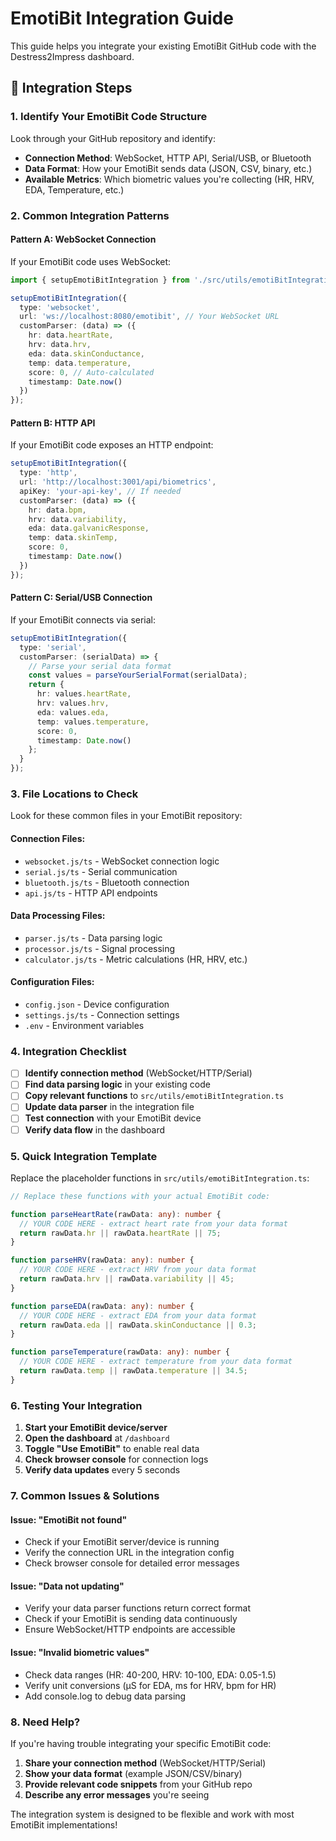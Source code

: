 # EmotiBit Integration Guide

This guide helps you integrate your existing EmotiBit GitHub code with the Destress2Impress dashboard.

## 🔧 Integration Steps

### 1. Identify Your EmotiBit Code Structure

Look through your GitHub repository and identify:

- **Connection Method**: WebSocket, HTTP API, Serial/USB, or Bluetooth
- **Data Format**: How your EmotiBit sends data (JSON, CSV, binary, etc.)
- **Available Metrics**: Which biometric values you're collecting (HR, HRV, EDA, Temperature, etc.)

### 2. Common Integration Patterns

#### Pattern A: WebSocket Connection
If your EmotiBit code uses WebSocket:

```typescript
import { setupEmotiBitIntegration } from './src/utils/emotiBitIntegration';

setupEmotiBitIntegration({
  type: 'websocket',
  url: 'ws://localhost:8080/emotibit', // Your WebSocket URL
  customParser: (data) => ({
    hr: data.heartRate,
    hrv: data.hrv,
    eda: data.skinConductance,
    temp: data.temperature,
    score: 0, // Auto-calculated
    timestamp: Date.now()
  })
});
```

#### Pattern B: HTTP API
If your EmotiBit code exposes an HTTP endpoint:

```typescript
setupEmotiBitIntegration({
  type: 'http',
  url: 'http://localhost:3001/api/biometrics',
  apiKey: 'your-api-key', // If needed
  customParser: (data) => ({
    hr: data.bpm,
    hrv: data.variability,
    eda: data.galvanicResponse,
    temp: data.skinTemp,
    score: 0,
    timestamp: Date.now()
  })
});
```

#### Pattern C: Serial/USB Connection
If your EmotiBit connects via serial:

```typescript
setupEmotiBitIntegration({
  type: 'serial',
  customParser: (serialData) => {
    // Parse your serial data format
    const values = parseYourSerialFormat(serialData);
    return {
      hr: values.heartRate,
      hrv: values.hrv,
      eda: values.eda,
      temp: values.temperature,
      score: 0,
      timestamp: Date.now()
    };
  }
});
```

### 3. File Locations to Check

Look for these common files in your EmotiBit repository:

#### Connection Files:
- `websocket.js/ts` - WebSocket connection logic
- `serial.js/ts` - Serial communication
- `bluetooth.js/ts` - Bluetooth connection
- `api.js/ts` - HTTP API endpoints

#### Data Processing Files:
- `parser.js/ts` - Data parsing logic
- `processor.js/ts` - Signal processing
- `calculator.js/ts` - Metric calculations (HR, HRV, etc.)

#### Configuration Files:
- `config.json` - Device configuration
- `settings.js/ts` - Connection settings
- `.env` - Environment variables

### 4. Integration Checklist

- [ ] **Identify connection method** (WebSocket/HTTP/Serial)
- [ ] **Find data parsing logic** in your existing code
- [ ] **Copy relevant functions** to `src/utils/emotiBitIntegration.ts`
- [ ] **Update data parser** in the integration file
- [ ] **Test connection** with your EmotiBit device
- [ ] **Verify data flow** in the dashboard

### 5. Quick Integration Template

Replace the placeholder functions in `src/utils/emotiBitIntegration.ts`:

```typescript
// Replace these functions with your actual EmotiBit code:

function parseHeartRate(rawData: any): number {
  // YOUR CODE HERE - extract heart rate from your data format
  return rawData.hr || rawData.heartRate || 75;
}

function parseHRV(rawData: any): number {
  // YOUR CODE HERE - extract HRV from your data format
  return rawData.hrv || rawData.variability || 45;
}

function parseEDA(rawData: any): number {
  // YOUR CODE HERE - extract EDA from your data format
  return rawData.eda || rawData.skinConductance || 0.3;
}

function parseTemperature(rawData: any): number {
  // YOUR CODE HERE - extract temperature from your data format
  return rawData.temp || rawData.temperature || 34.5;
}
```

### 6. Testing Your Integration

1. **Start your EmotiBit device/server**
2. **Open the dashboard** at `/dashboard`
3. **Toggle "Use EmotiBit"** to enable real data
4. **Check browser console** for connection logs
5. **Verify data updates** every 5 seconds

### 7. Common Issues & Solutions

#### Issue: "EmotiBit not found"
- Check if your EmotiBit server/device is running
- Verify the connection URL in the integration config
- Check browser console for detailed error messages

#### Issue: "Data not updating"
- Verify your data parser functions return correct format
- Check if your EmotiBit is sending data continuously
- Ensure WebSocket/HTTP endpoints are accessible

#### Issue: "Invalid biometric values"
- Check data ranges (HR: 40-200, HRV: 10-100, EDA: 0.05-1.5)
- Verify unit conversions (μS for EDA, ms for HRV, bpm for HR)
- Add console.log to debug data parsing

### 8. Need Help?

If you're having trouble integrating your specific EmotiBit code:

1. **Share your connection method** (WebSocket/HTTP/Serial)
2. **Show your data format** (example JSON/CSV/binary)
3. **Provide relevant code snippets** from your GitHub repo
4. **Describe any error messages** you're seeing

The integration system is designed to be flexible and work with most EmotiBit implementations!